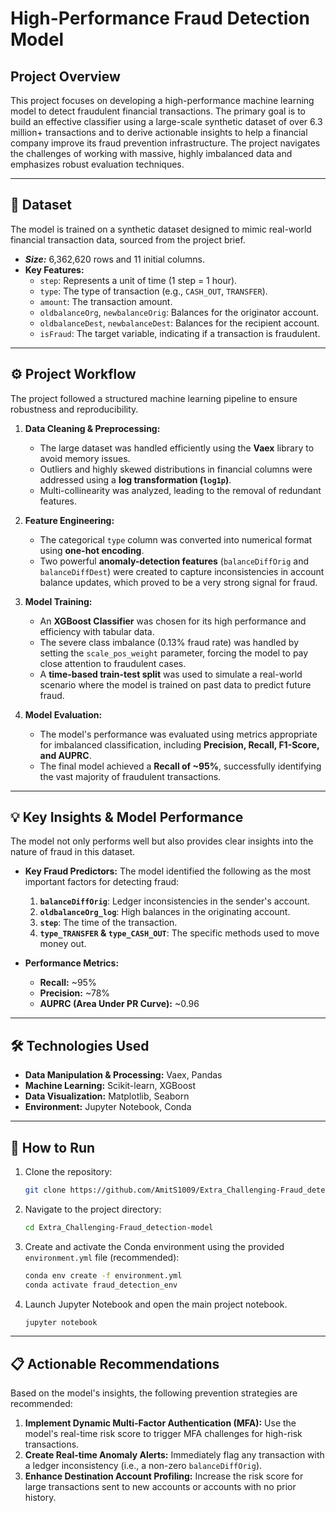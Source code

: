 # High-Performance Fraud Detection Model

## Project Overview

This project focuses on developing a high-performance machine learning model to detect fraudulent financial transactions. The primary goal is to build an effective classifier using a large-scale synthetic dataset of over 6.3 million+ transactions and to derive actionable insights to help a financial company improve its fraud prevention infrastructure. The project navigates the challenges of working with massive, highly imbalanced data and emphasizes robust evaluation techniques.

---

## 📂 Dataset

The model is trained on a synthetic dataset designed to mimic real-world financial transaction data, sourced from the project brief.

- ***Size:*** 6,362,620 rows and 11 initial columns.
- **Key Features:**
  - `step`: Represents a unit of time (1 step = 1 hour).
  - `type`: The type of transaction (e.g., `CASH_OUT`, `TRANSFER`).
  - `amount`: The transaction amount.
  - `oldbalanceOrg`, `newbalanceOrig`: Balances for the originator account.
  - `oldbalanceDest`, `newbalanceDest`: Balances for the recipient account.
  - `isFraud`: The target variable, indicating if a transaction is fraudulent.

---

## ⚙️ Project Workflow

The project followed a structured machine learning pipeline to ensure robustness and reproducibility.

1.  **Data Cleaning & Preprocessing:**
    - The large dataset was handled efficiently using the **Vaex** library to avoid memory issues.
    - Outliers and highly skewed distributions in financial columns were addressed using a **log transformation (`log1p`)**.
    - Multi-collinearity was analyzed, leading to the removal of redundant features.

2.  **Feature Engineering:**
    - The categorical `type` column was converted into numerical format using **one-hot encoding**.
    - Two powerful **anomaly-detection features** (`balanceDiffOrig` and `balanceDiffDest`) were created to capture inconsistencies in account balance updates, which proved to be a very strong signal for fraud.

3.  **Model Training:**
    - An **XGBoost Classifier** was chosen for its high performance and efficiency with tabular data.
    - The severe class imbalance (0.13% fraud rate) was handled by setting the `scale_pos_weight` parameter, forcing the model to pay close attention to fraudulent cases.
    - A **time-based train-test split** was used to simulate a real-world scenario where the model is trained on past data to predict future fraud.

4.  **Model Evaluation:**
    - The model's performance was evaluated using metrics appropriate for imbalanced classification, including **Precision, Recall, F1-Score, and AUPRC**.
    - The final model achieved a **Recall of ~95%**, successfully identifying the vast majority of fraudulent transactions.

---

## 💡 Key Insights & Model Performance

The model not only performs well but also provides clear insights into the nature of fraud in this dataset.

- **Key Fraud Predictors:** The model identified the following as the most important factors for detecting fraud:
    1.  **`balanceDiffOrig`**: Ledger inconsistencies in the sender's account.
    2.  **`oldbalanceOrg_log`**: High balances in the originating account.
    3.  **`step`**: The time of the transaction.
    4.  **`type_TRANSFER` & `type_CASH_OUT`**: The specific methods used to move money out.

- **Performance Metrics:**
  - **Recall:** ~95%
  - **Precision:** ~78%
  - **AUPRC (Area Under PR Curve):** ~0.96

---

## 🛠️ Technologies Used

- **Data Manipulation & Processing:** Vaex, Pandas
- **Machine Learning:** Scikit-learn, XGBoost
- **Data Visualization:** Matplotlib, Seaborn
- **Environment:** Jupyter Notebook, Conda

---

## 🚀 How to Run

1.  Clone the repository:
    ```bash
    git clone https://github.com/AmitS1009/Extra_Challenging-Fraud_detection-model.git
    ```
2.  Navigate to the project directory:
    ```bash
    cd Extra_Challenging-Fraud_detection-model
    ```
3.  Create and activate the Conda environment using the provided `environment.yml` file (recommended):
    ```bash
    conda env create -f environment.yml
    conda activate fraud_detection_env
    ```
4.  Launch Jupyter Notebook and open the main project notebook.
    ```bash
    jupyter notebook
    ```

---

## 📋 Actionable Recommendations

Based on the model's insights, the following prevention strategies are recommended:

1.  **Implement Dynamic Multi-Factor Authentication (MFA):** Use the model's real-time risk score to trigger MFA challenges for high-risk transactions.
2.  **Create Real-time Anomaly Alerts:** Immediately flag any transaction with a ledger inconsistency (i.e., a non-zero `balanceDiffOrig`).
3.  **Enhance Destination Account Profiling:** Increase the risk score for large transactions sent to new accounts or accounts with no prior history.

